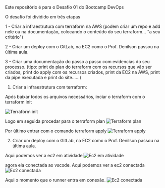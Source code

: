 Este repositório é para o Desafio 01 do Bootcamp DevOps

O desafio foi dividido em três etapas 

1 - Criar a infraestrutura com terraform na AWS (podem criar um repo e add nele ou na documentação, colocando o conteúdo do seu terraform... "a seu critério") 

2 - Criar um deploy com o GitLab, na EC2 como o Prof. Denilson passou na última aula. 

3 - Criar uma documentação do passo a passo com evidencias do seu processo. (tipo: print do plan do terraform com os recursos que vão ser criados, print do apply com os recursos criados, print da EC2 na AWS, print da pipe executada e print do site......)

1) Criar a infraestrutura com terraform:

Após baixar todos os arquivos necessários, inciar o terraform com o terraform init

![Terraform init](https://gitlab.com/avanti-bootcamp1/desafio/-/blob/main/AWS_EC2/Imagens/Terraform%20Init.png?ref_type=heads)

Logo em seguida procedar para o terraform plan
![Terraform plan](https://gitlab.com/avanti-bootcamp1/desafio/-/blob/main/AWS_EC2/Imagens/Terraform%20plan.png?ref_type=heads)

Por último entrar com o comando terraform apply
![Terraform apply](https://gitlab.com/avanti-bootcamp1/desafio/-/blob/main/AWS_EC2/Imagens/Terraform%20apply.png?ref_type=heads)

2) Criar um deploy com o GitLab, na EC2 como o Prof. Denilson passou na última aula.

Aqui podemos ver a ec2 em atividade
![Ec2 em atividade](https://gitlab.com/avanti-bootcamp1/desafio/-/blob/main/AWS_EC2/Imagens/ec2%20em%20conectada.png?ref_type=heads)

agora ela conectada ao vscode.
Aqui podemos ver a ec2 conectada
![Ec2 conectada](https://gitlab.com/avanti-bootcamp1/desafio/-/blob/main/AWS_EC2/Imagens/ec2Conectada.png?ref_type=heads)

Aqui o momento que o runner entra em conexão.
![Ec2 conectada](https://gitlab.com/avanti-bootcamp1/desafio/-/blob/main/AWS_EC2/Imagens/Gitlab%20runner.png?ref_type=heads)
